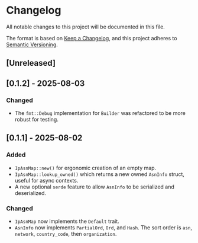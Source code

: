 # Changelog

All notable changes to this project will be documented in this file.

The format is based on [Keep a
Changelog](https://keepachangelog.com/en/1.1.0/), and this project adheres to
[Semantic Versioning](https://semver.org/spec/v2.0.0.html).

## [Unreleased]

## [0.1.2] - 2025-08-03

### Changed

- The `fmt::Debug` implementation for `Builder` was refactored to be more robust for testing.

## [0.1.1] - 2025-08-02

### Added

- `IpAsnMap::new()` for ergonomic creation of an empty map.
- `IpAsnMap::lookup_owned()` which returns a new owned `AsnInfo` struct, useful
  for async contexts.
- A new optional `serde` feature to allow `AsnInfo` to be serialized and
  deserialized.

### Changed

- `IpAsnMap` now implements the `Default` trait.
- `AsnInfo` now implements `PartialOrd`, `Ord`, and `Hash`. The sort order is
  `asn`, `network`, `country_code`, then `organization`.
